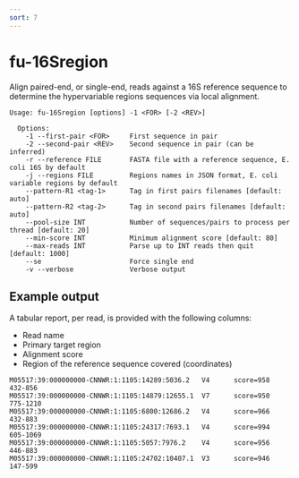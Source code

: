 ```yaml
---
sort: 7
---
```


# fu-16Sregion

Align paired-end, or single-end, reads against a 16S reference sequence to determine
the hypervariable regions sequences via local alignment.

```text
Usage: fu-16Sregion [options] -1 <FOR> [-2 <REV>]

  Options:
    -1 --first-pair <FOR>     First sequence in pair
    -2 --second-pair <REV>    Second sequence in pair (can be inferred)
    -r --reference FILE       FASTA file with a reference sequence, E. coli 16S by default
    -j --regions FILE         Regions names in JSON format, E. coli variable regions by default
    --pattern-R1 <tag-1>      Tag in first pairs filenames [default: auto]
    --pattern-R2 <tag-2>      Tag in second pairs filenames [default: auto]
    --pool-size INT           Number of sequences/pairs to process per thread [default: 20]
    --min-score INT           Minimum alignment score [default: 80]
    --max-reads INT           Parse up to INT reads then quit [default: 1000]
    --se                      Force single end
    -v --verbose              Verbose output
```


## Example output

A tabular report, per read, is provided with the following columns:
* Read name
* Primary target region
* Alignment score
* Region of the reference sequence covered (coordinates)

```text
M05517:39:000000000-CNNWR:1:1105:14289:5036.2   V4      score=958       432-856
M05517:39:000000000-CNNWR:1:1105:14879:12655.1  V7      score=950       775-1210
M05517:39:000000000-CNNWR:1:1105:6800:12686.2   V4      score=966       432-883
M05517:39:000000000-CNNWR:1:1105:24317:7693.1   V4      score=994       605-1069
M05517:39:000000000-CNNWR:1:1105:5057:7976.2    V4      score=956       446-883
M05517:39:000000000-CNNWR:1:1105:24702:10407.1  V3      score=946       147-599
```
